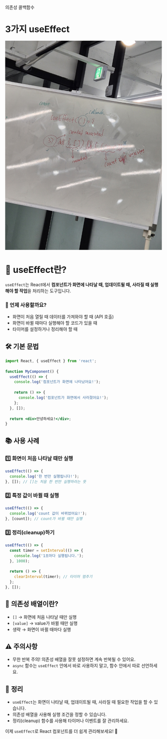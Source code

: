 의존성 콜백함수


# 3가지 useEffect
<img src="./KakaoTalk_20250107_154811622.jpg">


# 🚀 useEffect란?

`useEffect`는 React에서 **컴포넌트가 화면에 나타날 때, 업데이트될 때, 사라질 때 실행해야 할 작업**을 처리하는 도구입니다.

### 🧐 언제 사용할까요?
- 화면이 처음 열릴 때 데이터를 가져와야 할 때 (API 호출)
- 화면이 바뀔 때마다 실행해야 할 코드가 있을 때
- 타이머를 설정하거나 정리해야 할 때

## 🛠️ 기본 문법
```jsx
import React, { useEffect } from 'react';

function MyComponent() {
  useEffect(() => {
    console.log('컴포넌트가 화면에 나타났어요!');

    return () => {
      console.log('컴포넌트가 화면에서 사라졌어요!');
    };
  }, []);

  return <div>안녕하세요!</div>;
}
```

## 📚 사용 사례

### 1️⃣ 화면이 처음 나타날 때만 실행
```jsx
useEffect(() => {
  console.log('한 번만 실행됩니다!');
}, []); // []는 처음 한 번만 실행하라는 뜻
```

### 2️⃣ 특정 값이 바뀔 때 실행
```jsx
useEffect(() => {
  console.log('count 값이 바뀌었어요!');
}, [count]); // count가 바뀔 때만 실행
```

### 3️⃣ 정리(cleanup)하기
```jsx
useEffect(() => {
  const timer = setInterval(() => {
    console.log('1초마다 실행됩니다.');
  }, 1000);

  return () => {
    clearInterval(timer); // 타이머 멈추기
  };
}, []);
```

## 🧠 의존성 배열이란?
- `[]` → 화면에 처음 나타날 때만 실행
- `[value]` → value가 바뀔 때만 실행
- 생략 → 화면이 바뀔 때마다 실행

## ⚠️ 주의사항
- 무한 반복 주의! 의존성 배열을 잘못 설정하면 계속 반복될 수 있어요.
- `async` 함수는 `useEffect` 안에서 바로 사용하지 말고, 함수 안에서 따로 선언하세요.

## 🎯 정리
- `useEffect`는 화면이 나타날 때, 업데이트될 때, 사라질 때 필요한 작업을 할 수 있습니다.
- 의존성 배열을 사용해 실행 조건을 정할 수 있습니다.
- 정리(cleanup) 함수를 사용해 타이머나 이벤트를 잘 관리하세요.

이제 `useEffect`로 React 컴포넌트를 더 쉽게 관리해보세요! 🌟
